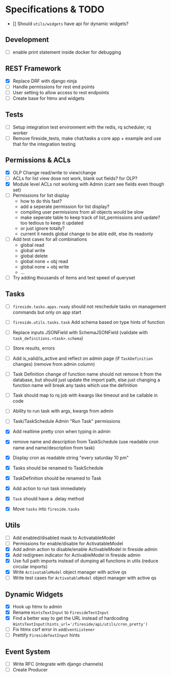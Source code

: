 # Specifications & TODO

- [] Should `utils/widgets` have api for dynamic widgets?

## Development

- [ ] enable print statement inside docker for debugging

## REST Framework

- [x] Replace DRF with django ninja
- [ ] Handle permissions for rest end points
- [ ] User setting to allow access to rest endpoints
- [ ] Create base for htmx and widgets

## Tests

- [ ] Setup integration test environment with the redis, rq scheduler, rq worker
- [ ] Remove fireside_tests, make chat/tasks a core app + example and use that for the integration testing

## Permissions & ACLs

- [x] OLP Change read/write to view/change
- [ ] ACLs for list view dose not work, blank out fields? for OLP?
- [x] Module level ACLs not working with Admin (cant see fields even though set)
- [ ] Permissions for list display
  - how to do this fast?
  - add a seperate permission for list display?
  - compiling user permissions from all objects would be slow
  - make seperate table to keep track of list_permissions and update? too tedious to keep it updated
  - or just ignore totally?
  - current it needs global change to be able edit, else its readonly
- [ ] Add test cases for all combinations
  - global read
  - global write
  - global delete
  - global none + obj read
  - global none + obj write
  - ...
- [ ] Try adding thousands of items and test speed of queryset

## Tasks

- [ ] `fireside.tasks.apps.ready` should not reschedule tasks on management commands but only on app start
- [ ] `fireside.utils.tasks.task` Add schema based on type hints of function
- [ ] Replace inputs JSONField with SchemaJSONField (validate with `task_definitions.<task>.schema`)
- [ ] Store results, errors
- [ ] Add is_valid/is_active and reflect on admin page (if `TaskDefinition` changes) (remove from admin column)
- [ ] Task Definition change of function name should not remove it from the database, but should just update the import path, else just changing a function name will break any tasks which use the definition
- [ ] Task should map to rq job with kwargs like timeout and be callable in code
- [ ] Ability to run task with args, kwargs from admin
- [ ] Task/TaskSchedule Admin "Run Task" permissions
- [x] Add realtime pretty cron when typing in admin

- [x] remove name and description from TaskSchedule (use readable cron name and name/description from task)
- [x] Display cron as readable string "every saturday 10 pm"
- [x] Tasks should be renamed to TaskSchedule
- [x] TaskDefinition should be renamed to Task
- [x] Add action to run task immediately
- [x] `Task` should have a .delay method
- [x] Move `tasks` into `fireside.tasks`

## Utils

- [ ] Add enabled/disabled mask to ActivatableModel
- [ ] Permissions for enable/disable for ActivatableModel
- [x] Add admin action to disable/enable ActivableModel in fireside admin
- [x] Add red/green indicator for ActivableModel in fireside admin
- [x] Use full path imports instead of dumping all functions in utils (reduce circular imports)
- [x] Write `ActivatableModel` object manager with active qs
- [ ] Write test cases for `ActivatableModel` object manager with active qs

## Dynamic Widgets

- [x] Hook up htmx to admin
- [x] Rename `HintsTextInput` to `FiresideTextInput`
- [x] Find a better way to get the URL instead of hardcoding `HintsTextInput(hints_url='/fireside/api/utils/cron_pretty')`
- [ ] Fix htmx csrf error in `addEventListener`
- [ ] Prettify `FiresideTextInput` hints

## Event System

- [ ] Write RFC (integrate with django channels)
- [ ] Create Producer
